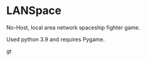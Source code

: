# LANSpace
 No-Host, local area network spaceship fighter game.

Used python 3.9 and requires Pygame.

gt